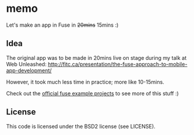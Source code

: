# memo
Let's make an app in Fuse in ~~20mins~~ 15mins :)

## Idea
The original app was to be made in 20mins live on stage during my talk at Web Unleashed:
http://fitc.ca/presentation/the-fuse-approach-to-mobile-app-development/

However, it took much less time in practice; more like 10-15mins.

Check out the [official fuse example projects](https://www.fusetools.com/examples) to see more of this stuff :)

## License

This code is licensed under the BSD2 license (see LICENSE).
